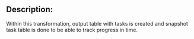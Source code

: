 ## Description:
Within this transformation, output table with tasks is created and snapshot task table is done to be able to track progress in time.
